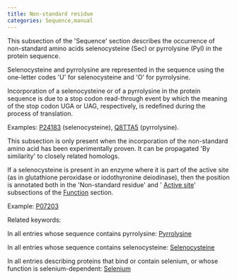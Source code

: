 ```yaml
---
title: Non-standard residue
categories: Sequence,manual
---
```


This subsection of the 'Sequence' section describes the occurrence of non-standard amino acids selenocysteine (Sec) or pyrrolysine (Pyl) in the protein sequence.

Selenocysteine and pyrrolysine are represented in the sequence using the one-letter codes 'U' for selenocysteine and 'O' for pyrrolysine.

Incorporation of a selenocysteine or of a pyrrolysine in the protein sequence is due to a stop codon read-through event by which the meaning of the stop codon UGA or UAG, respectively, is redefined during the process of translation.

Examples: [P24183](http://www.uniprot.org/uniprot/P24183) (selenocysteine), [Q8TTA5](http://www.uniprot.org/uniprot/Q8TTA5) (pyrrolysine).

This subsection is only present when the incorporation of the non-standard amino acid has been experimentally proven. It can be propagated 'By similarity' to closely related homologs.

If a selenocysteine is present in an enzyme where it is part of the active site (as in glutathione peroxidase or iodothyronine deiodinase), then the position is annotated both in the 'Non-standard residue' and ' [Active site](http://www.uniprot.org/manual/act_site)' subsections of the [Function](http://www.uniprot.org/help/function%5Fsection) section.

Example: [P07203](http://www.uniprot.org/uniprot/P07203)

Related keywords:

In all entries whose sequence contains pyrrolysine: [Pyrrolysine](http://www.uniprot.org/keywords/KW%2D0669)

In all entries whose sequence contains selenocysteine: [Selenocysteine](http://www.uniprot.org/keywords/KW%2D0712)

In all entries describing proteins that bind or contain selenium, or whose function is selenium-dependent: [Selenium](http://www.uniprot.org/keywords/KW%2D0711)